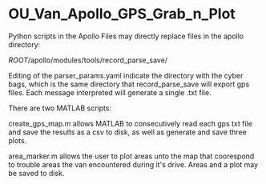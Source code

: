 # OU_Van_Apollo_GPS_Grab_n_Plot

Python scripts in the Apollo Files may directly replace files in the apollo directory:

$ROOT$/apollo/modules/tools/record\_parse_save/

Editing of the parser\_params.yaml indicate the directory with the cyber bags, which is the same directory that record\_parse\_save will export gps files. Each message interpreted will generate a single .txt file.

There are two MATLAB scripts:

create\_gps\_map.m allows MATLAB to consecutively read each gps txt file and save the results as a csv to disk, as well as generate and save three plots.

area\_marker.m allows the user to plot areas unto the map that coorespond to trouble areas the van encountered during it's drive. Areas and a plot may be saved to disk.
